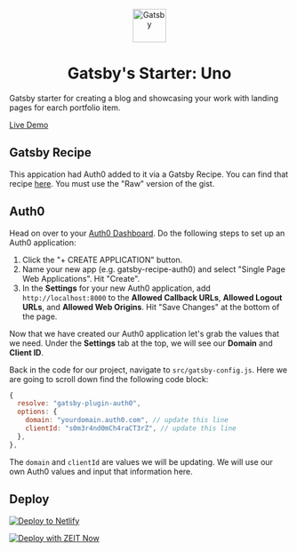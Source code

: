 <p align="center">
  <a href="https://www.gatsbyjs.org">
    <img alt="Gatsby" src="https://www.gatsbyjs.org/monogram.svg" width="60" />
  </a>
</p>
<h1 align="center">
  Gatsby's Starter: Uno
</h1>

Gatsby starter for creating a blog and showcasing your work with landing pages for earch portfolio item.

[Live Demo](https://22boxes-gatsby-uno.netlify.com/)

## Gatsby Recipe

This appication had Auth0 added to it via a Gatsby Recipe. You can find that recipe [here](https://gist.github.com/twclark0/0e11c962743f4e62ccd33a92d8b52d23). You must use the "Raw" version of the gist.

## Auth0

Head on over to your [Auth0 Dashboard](https://manage.auth0.com). Do the following steps to set up an Auth0 application:

1. Click the "+ CREATE APPLICATION" button.
2. Name your new app (e.g. gatsby-recipe-auth0) and select "Single Page Web Applications". Hit "Create".
3. In the **Settings** for your new Auth0 application, add `http://localhost:8000` to the **Allowed Callback URLs**, **Allowed Logout URLs**, and **Allowed Web Origins**. Hit "Save Changes" at the bottom of the page.

Now that we have created our Auth0 application let's grab the values that we need. Under the **Settings** tab at the top, we will see our **Domain** and **Client ID**. 

Back in the code for our project, navigate to `src/gatsby-config.js`. Here we are going to scroll down find the following code block:

```javascript
{
  resolve: "gatsby-plugin-auth0",
  options: {
    domain: "yourdomain.auth0.com", // update this line
    clientId: "s0m3r4nd0mCh4raCT3rZ", // update this line
  },
},
```

The `domain` and `clientId` are values we will be updating. We will use our own Auth0 values and input that information here. 

## Deploy

[![Deploy to Netlify](https://www.netlify.com/img/deploy/button.svg)](https://app.netlify.com/start/deploy?repository=https://github.com/iamtherealgd/gatsby-starter-22boxes-uno)

[![Deploy with ZEIT Now](https://zeit.co/button)](https://zeit.co/import/project?template=https://github.com/iamtherealgd/gatsby-starter-22boxes-uno)
